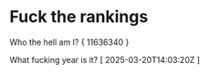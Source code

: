 # Fuck the rankings

Who the hell am I?
{ 11636340 }

What fucking year is it?
[ 2025-03-20T14:03:20Z ]
